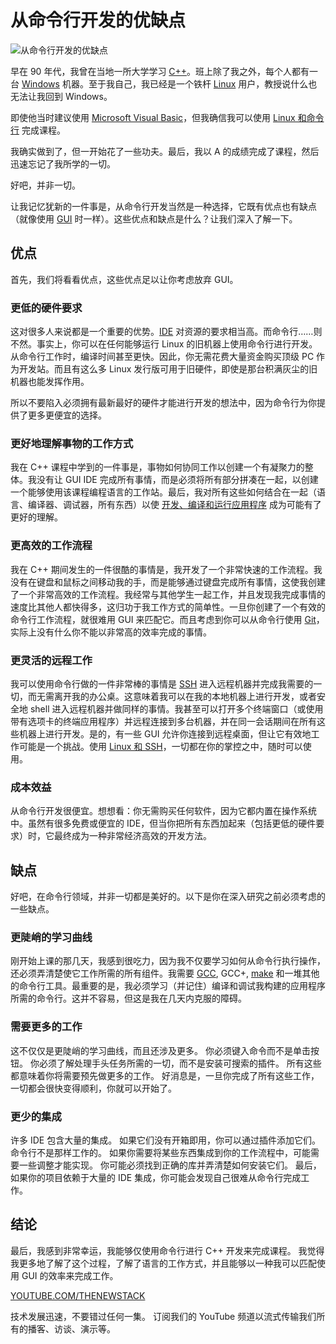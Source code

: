 # 从命令行开发的优缺点

![从命令行开发的优缺点](https://cdn.thenewstack.io/media/2025/05/66af3664-curated-lifestyle-dyno5ahumdg-unsplash-1-1024x683.jpg)

早在 90 年代，我曾在当地一所大学学习 [C++](https://thenewstack.io/introduction-to-c-programming-language/)。班上除了我之外，每个人都有一台 [Windows](https://thenewstack.io/ebpf-is-coming-for-windows/) 机器。至于我自己，我已经是一个铁杆 [Linux](https://thenewstack.io/introduction-to-linux-operating-system/) 用户，教授说什么也无法让我回到 Windows。

即使他当时建议使用 [Microsoft Visual Basic](https://thenewstack.io/visual-basic-lingers-on/)，但我确信我可以使用 [Linux 和命令行](https://thenewstack.io/tns-linux-sb00-3-understand-the-linux-command-line/) 完成课程。

我确实做到了，但一开始花了一些功夫。最后，我以 A 的成绩完成了课程，然后迅速忘记了我所学的一切。

好吧，并非一切。

让我记忆犹新的一件事是，从命令行开发当然是一种选择，它既有优点也有缺点（就像使用 [GUI](https://thenewstack.io/guis-cli-apis-learn-basic-terms-of-infrastructure-as-code/) 时一样）。这些优点和缺点是什么？让我们深入了解一下。

## 优点

首先，我们将看看优点，这些优点足以让你考虑放弃 GUI。

### 更低的硬件要求

这对很多人来说都是一个重要的优势。[IDE](https://thenewstack.io/best-open-source-ides/) 对资源的要求相当高。而命令行……则不然。事实上，你可以在任何能够运行 Linux 的旧机器上使用命令行进行开发。从命令行工作时，编译时间甚至更快。因此，你无需花费大量资金购买顶级 PC 作为开发站。而且有这么多 Linux 发行版可用于旧硬件，即使是那台积满灰尘的旧机器也能发挥作用。

所以不要陷入必须拥有最新最好的硬件才能进行开发的想法中，因为命令行为你提供了更多更便宜的选择。

### 更好地理解事物的工作方式

我在 C++ 课程中学到的一件事是，事物如何协同工作以创建一个有凝聚力的整体。我没有让 GUI IDE 完成所有事情，而是必须将所有部分拼凑在一起，以创建一个能够使用该课程编程语言的工作站。最后，我对所有这些如何结合在一起（语言、编译器、调试器，所有东西）以使 [开发、编译和运行应用程序](https://thenewstack.io/3-recommended-low-code-tools-for-application-development/) 成为可能有了更好的理解。

### 更高效的工作流程

我在 C++ 期间发生的一件很酷的事情是，我开发了一个非常快速的工作流程。我没有在键盘和鼠标之间移动我的手，而是能够通过键盘完成所有事情，这使我创建了一个非常高效的工作流程。我经常与其他学生一起工作，并且发现我完成事情的速度比其他人都快得多，这归功于我工作方式的简单性。一旦你创建了一个有效的命令行工作流程，就很难用 GUI 来匹配它。而且考虑到你可以从命令行使用 [Git](https://thenewstack.io/linus-torvalds-reflects-on-20-years-of-git/)，实际上没有什么你不能以非常高的效率完成的事情。

### 更灵活的远程工作

我可以使用命令行做的一件非常棒的事情是 [SSH](https://thenewstack.io/linux-ssh-and-key-based-authentication/) 进入远程机器并完成我需要的一切，而无需离开我的办公桌。这意味着我可以在我的本地机器上进行开发，或者安全地 shell 进入远程机器并做同样的事情。我甚至可以打开多个终端窗口（或使用带有选项卡的终端应用程序）并远程连接到多台机器，并在同一会话期间在所有这些机器上进行开发。是的，有一些 GUI 允许你连接到远程桌面，但让它有效地工作可能是一个挑战。使用 [Linux 和 SSH](https://thenewstack.io/linux-run-a-single-command-across-multiple-servers-with-ssh/)，一切都在你的掌控之中，随时可以使用。

### 成本效益

从命令行开发很便宜。想想看：你无需购买任何软件，因为它都内置在操作系统中。虽然有很多免费或便宜的 IDE，但当你把所有东西加起来（包括更低的硬件要求）时，它最终成为一种非常经济高效的开发方法。

## 缺点

好吧，在命令行领域，并非一切都是美好的。以下是你在深入研究之前必须考虑的一些缺点。

### 更陡峭的学习曲线
刚开始上课的那几天，我感到很吃力，因为我不仅要学习如何从命令行执行操作，还必须弄清楚使它工作所需的所有组件。我需要 [GCC](https://gcc.gnu.org/), GCC+, [make](https://www.gnu.org/software/make/) 和一堆其他的命令行工具。最重要的是，我必须学习（并记住）编译和调试我构建的应用程序所需的命令行。这并不容易，但这是我在几天内克服的障碍。

### 需要更多的工作

这不仅仅是更陡峭的学习曲线，而且还涉及更多。 你必须键入命令而不是单击按钮。 你必须了解处理手头任务所需的一切，而不是安装可搜索的插件。 所有这些都意味着你将需要预先做更多的工作。 好消息是，一旦你完成了所有这些工作，一切都会很快变得顺利，你就可以开始了。

### 更少的集成

许多 IDE 包含大量的集成。 如果它们没有开箱即用，你可以通过插件添加它们。 命令行不是那样工作的。 如果你需要将某些东西集成到你的工作流程中，可能需要一些调整才能实现。 你可能必须找到正确的库并弄清楚如何安装它们。 最后，如果你的项目依赖于大量的 IDE 集成，你可能会发现自己很难从命令行完成工作。

## 结论

最后，我感到非常幸运，我能够仅使用命令行进行 C++ 开发来完成课程。 我觉得我更多地了解了这个过程，了解了语言的工作方式，并且能够以一种我可以匹配使用 GUI 的效率来完成工作。

[YOUTUBE.COM/THENEWSTACK](https://youtube.com/thenewstack?sub_confirmation=1)

技术发展迅速，不要错过任何一集。 订阅我们的 YouTube 频道以流式传输我们所有的播客、访谈、演示等。